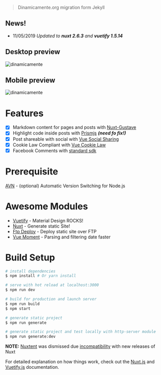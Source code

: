 > Dinamicamente.org migration form Jekyll

## News! 
- 11/05/2019 *Updated to **nuxt 2.6.3** and **vuetify 1.5.14***

## Desktop preview

![dinamicamente](static/images/dinamicamente-front.png)

## Mobile preview

![dinamicamente](static/images/dinamicamente-front-mobile.png)

# Features
- [x] Markdown content for pages and posts with [Nuxt-Gustave](https://github.com/yann-yinn/nuxt-gustave) 
- [x] Highlight code inside posts with [Prismjs](http://prismjs.com/) ***(need fo fix!)***
- [x] Post shareable with social with [Vue Social Sharing](https://github.com/nicolasbeauvais/vue-social-sharing)
- [x] Cookie Law Compliant with [Vue Cookie Law](https://github.com/apertureless/vue-cookie-law)
- [x] Facebook Comments with [standard sdk](https://developers.facebook.com/docs/plugins/comments/)

# Prerequisite

[AVN](https://github.com/wbyoung/avn) - (optional) Automatic Version Switching for Node.js

# Awesome Modules

- [Vuetify](https://github.com/vuetifyjs/vuetify) - Material Design ROCKS!
- [Nuxt](https://github.com/nuxt/nuxt.js) - Generate static Site!
- [Ftp Deploy](https://github.com/simonh1000/ftp-deploy) - Deploy static site over FTP
- [Vue Moment](https://github.com/brockpetrie/vue-moment) - Parsing and filtering date faster

# Build Setup

``` bash
# install dependencies
$ npm install # Or yarn install

# serve with hot reload at localhost:3000
$ npm run dev

# build for production and launch server
$ npm run build
$ npm start

# generate static project
$ npm run generate

# generate static project and test locally with http-server module
$ npm run generate:dev
```
**NOTE:** [Nuxtent](https://github.com/nuxt-community/nuxtent-module) was dismissed due [incompatibility](https://github.com/nuxt-community/nuxtent-module/issues/190) with new releases of Nuxt

For detailed explanation on how things work, check out the [Nuxt.js](https://github.com/nuxt/nuxt.js) and [Vuetify.js](https://vuetifyjs.com/) documentation.
